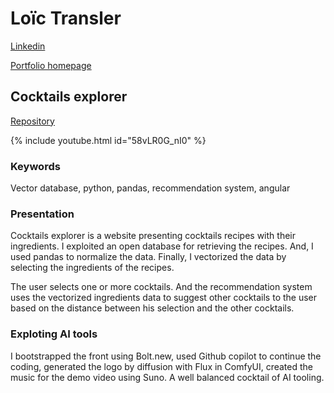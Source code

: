 # Loïc Transler

[Linkedin](https://www.linkedin.com/in/loictransler/)

[Portfolio homepage](/portfolio/)

## Cocktails explorer

[Repository](https://github.com/loictr/cocktails-explorer)

{% include youtube.html id="58vLR0G_nI0" %}

### Keywords

Vector database, python, pandas, recommendation system, angular

### Presentation

Cocktails explorer is a website presenting cocktails recipes with their ingredients. I exploited an open database for retrieving the recipes. And, I used pandas to normalize the data. Finally, I vectorized the data by selecting the ingredients of the recipes.

The user selects one or more cocktails. And the recommendation system uses the vectorized ingredients data to suggest other cocktails to the user based on the distance between his selection and the other cocktails.

### Exploting AI tools

I bootstrapped the front using Bolt.new, used Github copilot to continue the coding, generated the logo by diffusion with Flux in ComfyUI, created the music for the demo video using Suno. A well balanced cocktail of AI tooling.